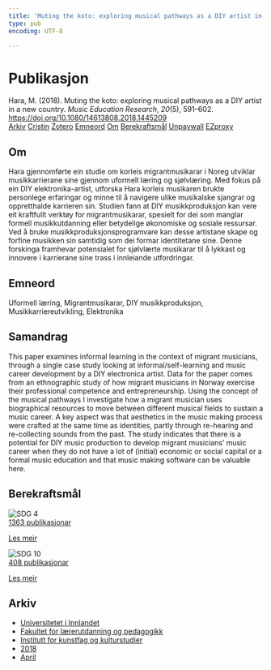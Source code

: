 ```yaml
---
title: 'Muting the koto: exploring musical pathways as a DIY artist in a new country'
type: pub
encoding: UTF-8

---
```

<h1>Publikasjon</h1>
<article id="csl-bib-container-ZZ38GIA8" class="csl-bib-container">
  <div class="csl-bib-body"> <div class="csl-entry">Hara, M. (2018). Muting the koto: exploring musical pathways as a DIY artist in a new country. <i>Music Education Research</i>, <i>20</i>(5), 591–602. <a href="https://doi.org/10.1080/14613808.2018.1445209">https://doi.org/10.1080/14613808.2018.1445209</a></div> </div>
  <div class="csl-bib-buttons">
    <a href="#taxonomy-article-ZZ38GIA8" alt="archive" class="csl-bib-button">Arkiv</a>
    <a href="https://app.cristin.no/results/show.jsf?id=1577687" alt="Cristin" class="csl-bib-button">Cristin</a>
    <a href="http://zotero.org/groups/5881554/items/ZZ38GIA8" alt="Zotero" class="csl-bib-button">Zotero</a>
    <a href="#keywords-article-ZZ38GIA8" alt="keywords" class="csl-bib-button">Emneord</a>
    <a href="#about-article-ZZ38GIA8" alt="about_pub" class="csl-bib-button">Om</a>
    <a href="#sdg-article-ZZ38GIA8" alt="sdg" class="csl-bib-button">Berekraftsmål</a>
    <a href="https://doi.org/10.1080/14613808.2018.1445209" alt="Unpaywall" class="csl-bib-button">Unpaywall</a>
    <a href="https://doi.org/10.1080/14613808.2018.1445209" alt="EZproxy" class="csl-bib-button">EZproxy</a>
  </div>
  <div id="csl-bib-meta-container-ZZ38GIA8"></div>
</article>
<div id="csl-bib-meta-ZZ38GIA8" class="csl-bib-meta">
  <article id="about-article-ZZ38GIA8" class="about_pub-article">
    <h1>Om</h1>
    Hara gjennomførte ein studie om korleis migrantmusikarar i Noreg utviklar musikkarrierane sine gjennom uformell læring og sjølvlæring. Med fokus på ein DIY elektronika-artist, utforska Hara korleis musikaren brukte personlege erfaringar og minne til å navigere ulike musikalske sjangrar og oppretthalde karrieren sin. Studien fann at DIY musikkproduksjon kan vere eit kraftfullt verktøy for migrantmusikarar, spesielt for dei som manglar formell musikkutdanning eller betydelige økonomiske og sosiale ressursar. Ved å bruke musikkproduksjonsprogramvare kan desse artistane skape og forfine musikken sin samtidig som dei formar identitetane sine. Denne forskinga framhevar potensialet for sjølvlærte musikarar til å lykkast og innovere i karrierane sine trass i innleiande utfordringar.
  </article>
  <article id="keywords-article-ZZ38GIA8" class="keywords-article">
    <h1>Emneord</h1>
    Uformell læring, Migrantmusikarar, DIY musikkproduksjon, Musikkarriereutvikling, Elektronika
  </article>
  <article id="abstract-article-ZZ38GIA8" class="abstract-article">
    <h1>Samandrag</h1>
    This paper examines informal learning in the context of migrant musicians, through a single case study looking at informal/self-learning and music career development by a DIY electronica artist. Data for the paper comes from an ethnographic study of how migrant musicians in Norway exercise their professional competence and entrepreneurship. Using the concept of the musical pathways I investigate how a migrant musician uses biographical resources to move between different musical fields to sustain a music career. A key aspect was that aesthetics in the music making process were crafted at the same time as identities, partly through re-hearing and re-collecting sounds from the past. The study indicates that there is a potential for DIY music production to develop migrant musicians’ music career when they do not have a lot of (initial) economic or social capital or a formal music education and that music making software can be valuable here.
  </article>
  <article id="sdg-article-ZZ38GIA8" class="sdg-article">
    <h1>Berekraftsmål</h1>
    <div class="sdg-container"><div id="sdg4" class="sdg">
        <img src="{{< params subfolder >}}images/sdg/sdg04_nn.png" class="image" alt="SDG 4">
        <div class="sdg-overlay">
          <a href="{{< params subfolder >}}nn/archive/?sdg=4#archive" class="sdg-publication-count"><span>1363</span> publikasjonar</a>
          <p><a href="https://fn.no/om-fn/fns-baerekraftsmaal/god-utdanning?lang=nno-NO" class="sdg-read-more">Les meir</a></p>
        </div>
      </div> <div id="sdg10" class="sdg">
        <img src="{{< params subfolder >}}images/sdg/sdg10_nn.png" class="image" alt="SDG 10">
        <div class="sdg-overlay">
          <a href="{{< params subfolder >}}nn/archive/?sdg=10#archive" class="sdg-publication-count"><span>408</span> publikasjonar</a>
          <p><a href="https://fn.no/om-fn/fns-baerekraftsmaal/mindre-ulikhet?lang=nno-NO" class="sdg-read-more">Les meir</a></p>
        </div>
      </div></div>
  </article>
  <article id="taxonomy-article-ZZ38GIA8" class="taxonomy-article">
    <h1>Arkiv</h1>
    <ul>
      <li><a href="{{< params subfolder >}}nn/archive/?key=3DCRN523">Universitetet i Innlandet</a></li>
      <li><a href="{{< params subfolder >}}nn/archive/?key=WYNZA47F">Fakultet for lærerutdanning og pedagogikk</a></li>
      <li><a href="{{< params subfolder >}}nn/archive/?key=VBB2T4VJ">Institutt for kunstfag og kulturstudier</a></li>
      <li><a href="{{< params subfolder >}}nn/archive/?key=83ZSF7H3">2018</a></li>
      <li><a href="{{< params subfolder >}}nn/archive/?key=CTTRH9J6">April</a></li>
    </ul>
  </article>
</div>

